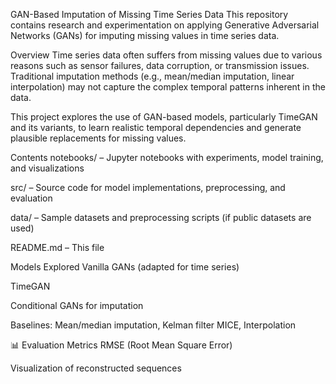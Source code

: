 GAN-Based Imputation of Missing Time Series Data
This repository contains research and experimentation on applying Generative Adversarial Networks (GANs) for imputing missing values in time series data.

Overview
Time series data often suffers from missing values due to various reasons such as sensor failures, data corruption, or transmission issues. Traditional imputation methods (e.g., mean/median imputation, linear interpolation) may not capture the complex temporal patterns inherent in the data.

This project explores the use of GAN-based models, particularly TimeGAN and its variants, to learn realistic temporal dependencies and generate plausible replacements for missing values.

Contents
notebooks/ – Jupyter notebooks with experiments, model training, and visualizations

src/ – Source code for model implementations, preprocessing, and evaluation

data/ – Sample datasets and preprocessing scripts (if public datasets are used)

README.md – This file

 Models Explored
Vanilla GANs (adapted for time series)

TimeGAN

Conditional GANs for imputation

Baselines: Mean/median imputation, Kelman filter MICE, Interpolation

📊 Evaluation Metrics
RMSE (Root Mean Square Error)

Visualization of reconstructed sequences
